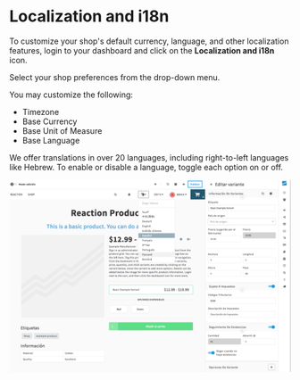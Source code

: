 # Localization and i18n

To customize your shop's default currency, language, and other localization features, login to your dashboard and click on the <i class="font-icon fa fa-language"></i> **Localization and i18n** icon.

Select your shop preferences from the drop-down menu.

You may customize the following:

-   Timezone
-   Base Currency
-   Base Unit of Measure
-   Base Language

We offer translations in over 20 languages, including right-to-left languages like Hebrew. To enable or disable a language, toggle each option on or off.

![Changing currency and language on Reaction](/assets/admin-localization.png)
